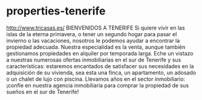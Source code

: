 # properties-tenerife
http://www.tricasas.es/  BIENVENIDOS A TENERIFE Si quiere vivir en las islas de la eterna primavera, o tener un segundo hogar para pasar el invierno o las vacaciones, nosotros le podemos ayudar a encontrar la propiedad adecuada. Nuestra especialidad es la venta, aunque también gestionamos propiedades en alquiler por temporada larga. Eche un vistazo a nuestras numerosas ofertas inmobiliarias en el sur de Tenerife y sus características: estaremos encantados de satisfacer sus necesidades en la adquisición de su vivienda, sea esta una finca, un apartamento, un adosado o un chalet de lujo con piscina. Llevamos años en el sector inmobiliario: ¡confíe en nuestra agencia inmobiliaria para comprar la propiedad de sus sueños en el sur de Tenerife!
